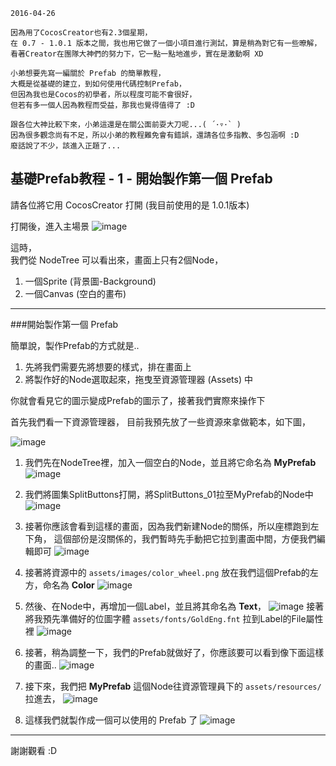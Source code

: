 `2016-04-26`

    因為用了CocosCreator也有2.3個星期，  
    在 0.7 - 1.0.1 版本之間，我也用它做了一個小項目進行測試，算是稍為對它有一些暸解，    
    看著Creator在團隊大神們的努力下，它一點一點地進步，實在是激動啊 XD
    
    小弟想要先寫一編關於 Prefab 的簡單教程，  
    大概是從基礎的建立，到如何使用代碼控制Prefab，  
    但因為我也是Cocos的初學者，所以程度可能不會很好，  
    但若有多一個人因為教程而受益，那我也覺得值得了 :D
    
    跟各位大神比較下來，小弟這還是在關公面前耍大刀呢...( ´･▿･` )  
    因為很多觀念尚有不足，所以小弟的教程難免會有錯誤，還請各位多指教、多包涵啊 :D  
    廢話說了不少，該進入正題了...


## 基礎Prefab教程 - 1 - 開始製作第一個 Prefab


請各位將它用 CocosCreator 打開 (我目前使用的是 1.0.1版本)  

打開後，進入主場景
![image](imgs/01.jpg)


這時，  
我們從 NodeTree 可以看出來，畫面上只有2個Node，
1. 一個Sprite (背景圖-Background)
2. 一個Canvas (空白的畫布)

-------
###開始製作第一個 Prefab

簡單說，製作Prefab的方式就是..
1. 先將我們需要先將想要的樣式，排在畫面上
2. 將製作好的Node選取起來，拖曳至資源管理器 (Assets) 中

你就會看見它的圖示變成Prefab的圖示了，接著我們實際來操作下

首先我們看一下資源管理器，
目前我預先放了一些資源來拿做範本，如下圖，

![image](imgs/02.jpg)


 1. 我們先在NodeTree裡，加入一個空白的Node，並且將它命名為 **MyPrefab**  
 ![image](imgs/03.jpg)

 2. 我們將圖集SplitButtons打開，將SplitButtons_01拉至MyPrefab的Node中
 ![image](imgs/04.jpg)

 3. 接著你應該會看到這樣的畫面，因為我們新建Node的關係，所以座標跑到左下角，
    這個部份是沒關係的，我們暫時先手動把它拉到畫面中間，方便我們編輯即可
    ![image](imgs/05.jpg)

 4. 接著將資源中的 `assets/images/color_wheel.png` 放在我們這個Prefab的左方，命名為 **Color**
    ![image](imgs/06.jpg)

 5. 然後、在Node中，再增加一個Label，並且將其命名為 **Text**，
    ![image](imgs/07.jpg)
    接著將我預先準備好的位圖字體 `assets/fonts/GoldEng.fnt` 拉到Label的File屬性裡
    ![image](imgs/08.jpg)

 6. 接著，稍為調整一下，我們的Prefab就做好了，你應該要可以看到像下面這樣的畫面..
    ![image](imgs/09.jpg)

 7. 接下來，我們把  **MyPrefab** 這個Node往資源管理員下的 `assets/resources/` 拉進去，
    ![image](imgs/10.jpg)

 8. 這樣我們就製作成一個可以使用的 Prefab 了
    ![image](imgs/11.jpg)

------

謝謝觀看 :D

